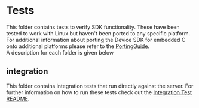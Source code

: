 # Tests
This folder contains tests to verify SDK functionality. These have been tested to work with Linux but haven't been ported to any specific platform. For additional information about porting the Device SDK for embedded C onto additional platforms please refer to the [PortingGuide](https://github.com/aws/aws-iot-device-sdk-embedded-c/blob/master/PortingGuide.md/).  
A description for each folder is given below

## integration
This folder contains integration tests that run directly against the server. For further information on how to run these tests check out the [Integration Test README](https://github.com/aws/aws-iot-device-sdk-embedded-c/blob/master/tests/integration/README.md/). 